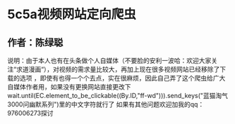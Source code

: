 5c5a视频网站定向爬虫
======
作者：陈绿聪
---
说明：由于本人也有在头条做个人自媒体（不要脸的安利一波哈：欢迎大家关注“求道漫画“），对视频的需求量比较大，再加上现在很多视频网站已经移除了下载的选项
，即使有也得一个个去点，实在很麻烦，因此自己弄了这个爬虫给广大自媒体作者用，如果没有更换网站直接更改下
wait.until(EC.element_to_be_clickable((By.ID,"ff-wd"))).send_keys("蓝猫淘气3000问幽默系列")里的中文字符就行了
如果有其他问题欢迎加我的qq：976006273探讨
